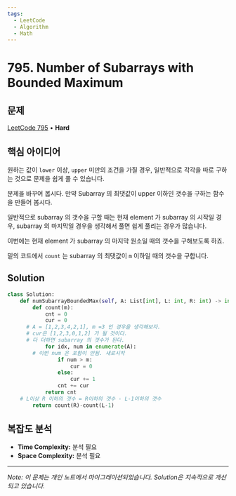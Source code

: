 ```yaml
---
tags:
  - LeetCode
  - Algorithm
  - Math
---
```


# 795. Number of Subarrays with Bounded Maximum

## 문제

[LeetCode 795](https://leetcode.com/problems/number-of-subarrays-with-bounded-maximum/) • **Hard**

## 핵심 아이디어

원하는 값이 `lower` 이상, `upper` 미만의 조건을 가질 경우, 일반적으로 각각을 따로 구하는 것으로 문제을 쉽게 풀 수 있습니다.

문제을 바꾸어 봅시다. 만약 Subarray 의 최댓값이 upper 이하인 갯수을 구하는 함수을 만들어 봅시다.

일반적으로 subarray 의 갯수을 구할 때는 현재 element 가 subarray 의 시작일 경우, subarray 의 마지막일 경우을 생각해서 풀면 쉽게 풀리는 경우가 많습니다.

이번에는 현재 element 가 subarray 의 마지막 원소일 때의 갯수을 구해보도록 하죠.

밑의 코드에서 `count` 는 subarray 의 최댓값이 `m` 이하일 때의 갯수을 구합니다.

## Solution

```python
class Solution:
    def numSubarrayBoundedMax(self, A: List[int], L: int, R: int) -> int:
        def count(m):
            cnt = 0
            cur = 0
      # A = [1,2,3,4,2,1], m =3 인 경우을 생각해보자.
      # cur은 [1,2,3,0,1,2] 가 될 것이다.
      # 다 더하면 subarray 의 갯수가 된다.
            for idx, num in enumerate(A):
        # 이번 num 은 포함이 안됨. 새로시작
                if num > m:
                    cur = 0
                else:
                    cur += 1
                cnt += cur
            return cnt
    # L이상 R 이하의 갯수 = R이하의 갯수 - L-1이하의 갯수
        return count(R)-count(L-1)
```

## 복잡도 분석

- **Time Complexity:** 분석 필요
- **Space Complexity:** 분석 필요

---

*Note: 이 문제는 개인 노트에서 마이그레이션되었습니다. Solution은 지속적으로 개선되고 있습니다.*
